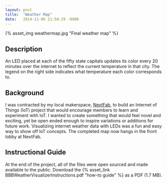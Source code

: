 ```yaml
---
layout: post
title:  "Weather Map"
date:   2014-11-06 21:58:29 -0800
---
```

{% asset_img weathermap.jpg "Final weather map" %}

## Description ##

An LED placed at each of the fifty state capitals updates its color every 20 minutes over the internet to reflect the current temperature in that city. The legend on the right side indicates what temperature each color corresponds to.

## Background ##

I was contracted by my local makerspace, <a target="_blank" rel="noopener noreferrer" href="https://nextfab.com/">NextFab</a>, to build an Internet of Things (IoT) project that would encourage members to learn and experiment with IoT. I wanted to create something that would feel novel and exciting, yet be open ended enough to inspire variations or additions for future work. Visualizing internet weather data with LEDs was a fun and easy way to show off IoT concepts. The completed map now hangs in the front lobby at NextFab.

## Instructional Guide ##

At the end of the project, all of the files were open sourced and made available to the public. Download the {% asset_link BBBWeatherVisualizerInstructions.pdf "how-to guide" %} as a PDF (1.7 MB).